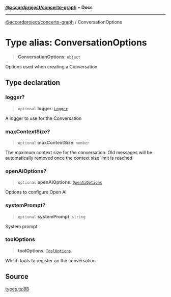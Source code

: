 [**@accordproject/concerto-graph**](../README.md) • **Docs**

***

[@accordproject/concerto-graph](../README.md) / ConversationOptions

# Type alias: ConversationOptions

> **ConversationOptions**: `object`

Options used when creating a Conversation

## Type declaration

### logger?

> `optional` **logger**: [`Logger`](Logger.md)

A logger to use for the Conversation

### maxContextSize?

> `optional` **maxContextSize**: `number`

The maximum context size for the conversation. Old messages
will be automatically removed once the context size limit is
reached

### openAiOptions?

> `optional` **openAiOptions**: [`OpenAiOptions`](OpenAiOptions.md)

Options to configure Open AI

### systemPrompt?

> `optional` **systemPrompt**: `string`

System prompt

### toolOptions

> **toolOptions**: [`ToolOptions`](ToolOptions.md)

Which tools to register on the conversation

## Source

[types.ts:88](https://github.com/accordproject/lab-concerto-graph/blob/9e94edc926719638323f93597ac11c7873b63663/src/types.ts#L88)
